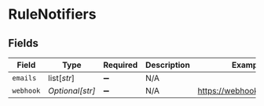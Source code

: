 # RuleNotifiers


## Fields

| Field                      | Type                       | Required                   | Description                | Example                    |
| -------------------------- | -------------------------- | -------------------------- | -------------------------- | -------------------------- |
| `emails`                   | list[*str*]                | :heavy_minus_sign:         | N/A                        |                            |
| `webhook`                  | *Optional[str]*            | :heavy_minus_sign:         | N/A                        | https://webhook.client.com |